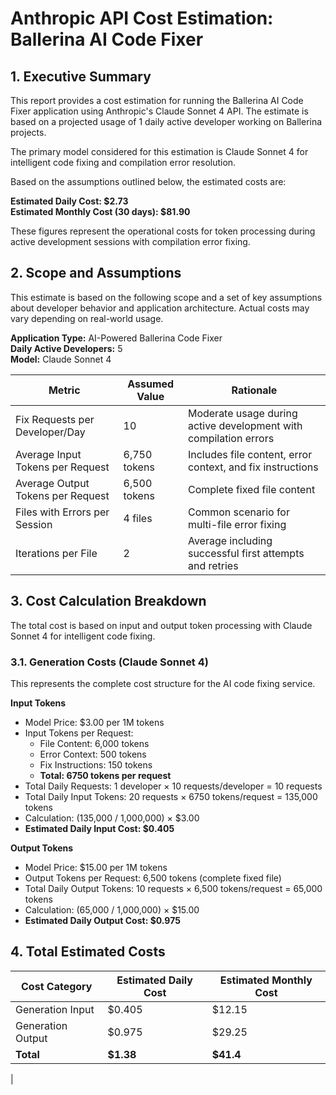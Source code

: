 # Anthropic API Cost Estimation: Ballerina AI Code Fixer

## 1. Executive Summary

This report provides a cost estimation for running the Ballerina AI Code Fixer application using Anthropic's Claude Sonnet 4 API. The estimate is based on a projected usage of 1 daily active developer working on Ballerina projects.

The primary model considered for this estimation is Claude Sonnet 4 for intelligent code fixing and compilation error resolution.

Based on the assumptions outlined below, the estimated costs are:

**Estimated Daily Cost: $2.73**  
**Estimated Monthly Cost (30 days): $81.90**

These figures represent the operational costs for token processing during active development sessions with compilation error fixing.

## 2. Scope and Assumptions

This estimate is based on the following scope and a set of key assumptions about developer behavior and application architecture. Actual costs may vary depending on real-world usage.

**Application Type:** AI-Powered Ballerina Code Fixer  
**Daily Active Developers:** 5  
**Model:** Claude Sonnet 4 

| Metric | Assumed Value | Rationale |
|--------|---------------|-----------|
| Fix Requests per Developer/Day | 10 | Moderate usage during active development with compilation errors |
| Average Input Tokens per Request | 6,750 tokens | Includes file content, error context, and fix instructions |
| Average Output Tokens per Request | 6,500 tokens | Complete fixed file content  |
| Files with Errors per Session | 4 files | Common scenario for multi-file error fixing |
| Iterations per File | 2| Average including successful first attempts and retries |

## 3. Cost Calculation Breakdown

The total cost is based on input and output token processing with Claude Sonnet 4 for intelligent code fixing.

### 3.1. Generation Costs (Claude Sonnet 4)

This represents the complete cost structure for the AI code fixing service.

**Input Tokens**
- Model Price: $3.00 per 1M tokens
- Input Tokens per Request:
  - File Content: 6,000 tokens
  - Error Context: 500 tokens  
  - Fix Instructions: 150 tokens
  - **Total: 6750 tokens per request**
- Total Daily Requests: 1 developer × 10 requests/developer = 10 requests
- Total Daily Input Tokens: 20 requests × 6750 tokens/request = 135,000 tokens
- Calculation: (135,000 / 1,000,000) × $3.00
- **Estimated Daily Input Cost: $0.405**

**Output Tokens**
- Model Price: $15.00 per 1M tokens
- Output Tokens per Request: 6,500 tokens (complete fixed file)
- Total Daily Output Tokens: 10 requests × 6,500 tokens/request = 65,000 tokens  
- Calculation: (65,000 / 1,000,000) × $15.00
- **Estimated Daily Output Cost: $0.975**

## 4. Total Estimated Costs

| Cost Category | Estimated Daily Cost | Estimated Monthly Cost |
|---------------|---------------------|----------------------|
| Generation Input  | $0.405 | $12.15 |
| Generation Output | $0.975 | $29.25|
| **Total** | **$1.38** | **$41.4** |
|